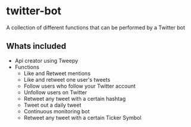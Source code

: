 # twitter-bot

A collection of different functions that can be performed by a Twitter bot

## Whats included
- Api creator using Tweepy
- Functions
	- Like and Retweet mentions
	- Like and retweet one user's tweets
	- Follow users who follow your Twitter account
	- Unfollow users on Twitter
	- Retweet any tweet with a certain hashtag 
	- Tweet out a daily tweet
	- Continuous monitoring bot
	- Retweet any tweet with a certain Ticker Symbol